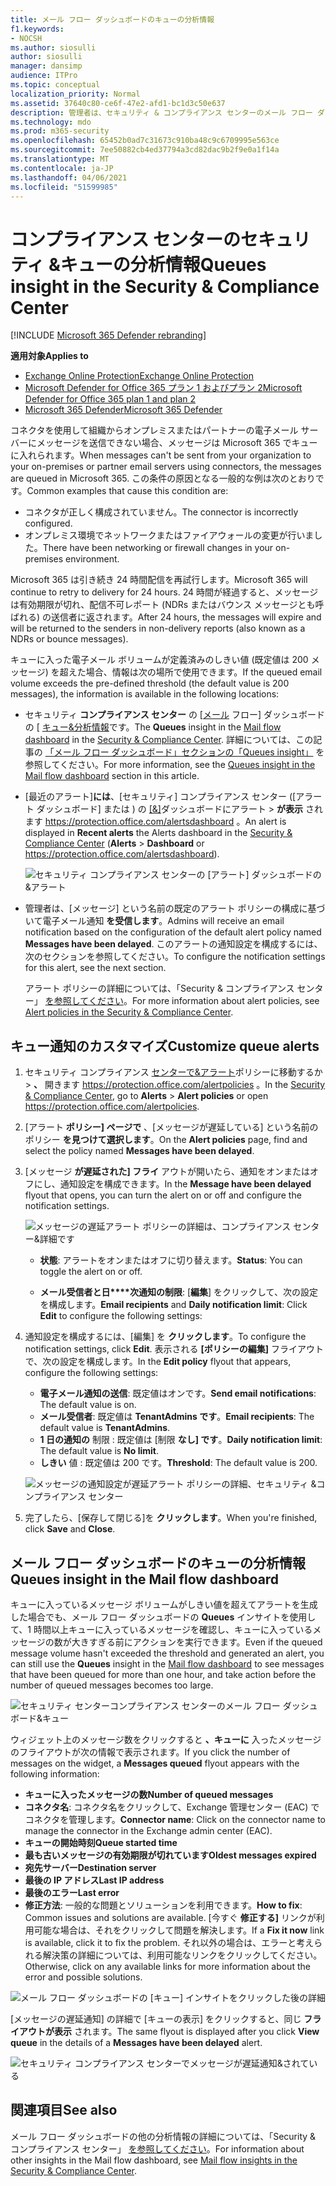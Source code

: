 ```yaml
---
title: メール フロー ダッシュボードのキューの分析情報
f1.keywords:
- NOCSH
ms.author: siosulli
author: siosulli
manager: dansimp
audience: ITPro
ms.topic: conceptual
localization_priority: Normal
ms.assetid: 37640c80-ce6f-47e2-afd1-bc1d3c50e637
description: 管理者は、セキュリティ & コンプライアンス センターのメール フロー ダッシュボードでキュー ウィジェットを使用して、送信コネクタを超えるオンプレミスまたはパートナー組織への失敗したメール フローを監視する方法について説明します。
ms.technology: mdo
ms.prod: m365-security
ms.openlocfilehash: 65452b0ad7c31673c910ba48c9c6709995e563ce
ms.sourcegitcommit: 7ee50882cb4ed37794a3cd82dac9b2f9e0a1f14a
ms.translationtype: MT
ms.contentlocale: ja-JP
ms.lasthandoff: 04/06/2021
ms.locfileid: "51599985"
---
```

# <a name="queues-insight-in-the-security--compliance-center"></a><span data-ttu-id="f3b13-103">コンプライアンス センターのセキュリティ &キューの分析情報</span><span class="sxs-lookup"><span data-stu-id="f3b13-103">Queues insight in the Security & Compliance Center</span></span>

[!INCLUDE [Microsoft 365 Defender rebranding](../includes/microsoft-defender-for-office.md)]

<span data-ttu-id="f3b13-104">**適用対象**</span><span class="sxs-lookup"><span data-stu-id="f3b13-104">**Applies to**</span></span>
- [<span data-ttu-id="f3b13-105">Exchange Online Protection</span><span class="sxs-lookup"><span data-stu-id="f3b13-105">Exchange Online Protection</span></span>](exchange-online-protection-overview.md)
- [<span data-ttu-id="f3b13-106">Microsoft Defender for Office 365 プラン 1 およびプラン 2</span><span class="sxs-lookup"><span data-stu-id="f3b13-106">Microsoft Defender for Office 365 plan 1 and plan 2</span></span>](defender-for-office-365.md)
- [<span data-ttu-id="f3b13-107">Microsoft 365 Defender</span><span class="sxs-lookup"><span data-stu-id="f3b13-107">Microsoft 365 Defender</span></span>](../defender/microsoft-365-defender.md)

<span data-ttu-id="f3b13-108">コネクタを使用して組織からオンプレミスまたはパートナーの電子メール サーバーにメッセージを送信できない場合、メッセージは Microsoft 365 でキューに入れられます。</span><span class="sxs-lookup"><span data-stu-id="f3b13-108">When messages can't be sent from your organization to your on-premises or partner email servers using connectors, the messages are queued in Microsoft 365.</span></span> <span data-ttu-id="f3b13-109">この条件の原因となる一般的な例は次のとおりです。</span><span class="sxs-lookup"><span data-stu-id="f3b13-109">Common examples that cause this condition are:</span></span>

- <span data-ttu-id="f3b13-110">コネクタが正しく構成されていません。</span><span class="sxs-lookup"><span data-stu-id="f3b13-110">The connector is incorrectly configured.</span></span>
- <span data-ttu-id="f3b13-111">オンプレミス環境でネットワークまたはファイアウォールの変更が行いました。</span><span class="sxs-lookup"><span data-stu-id="f3b13-111">There have been networking or firewall changes in your on-premises environment.</span></span>

<span data-ttu-id="f3b13-112">Microsoft 365 は引き続き 24 時間配信を再試行します。</span><span class="sxs-lookup"><span data-stu-id="f3b13-112">Microsoft 365 will continue to retry to delivery for 24 hours.</span></span> <span data-ttu-id="f3b13-113">24 時間が経過すると、メッセージは有効期限が切れ、配信不可レポート (NDRs またはバウンス メッセージとも呼ばれる) の送信者に返されます。</span><span class="sxs-lookup"><span data-stu-id="f3b13-113">After 24 hours, the messages will expire and will be returned to the senders in non-delivery reports (also known as a NDRs or bounce messages).</span></span>

<span data-ttu-id="f3b13-114">キューに入った電子メール ボリュームが定義済みのしきい値 (既定値は 200 メッセージ) を超えた場合、情報は次の場所で使用できます。</span><span class="sxs-lookup"><span data-stu-id="f3b13-114">If the queued email volume exceeds the pre-defined threshold (the default value is 200 messages), the information is available in the following locations:</span></span>

- <span data-ttu-id="f3b13-115">セキュリティ **コンプライアンス センター** の [[メール](mail-flow-insights-v2.md) フロー] ダッシュボードの [ [キュー&分析情報](https://protection.office.com)です。</span><span class="sxs-lookup"><span data-stu-id="f3b13-115">The **Queues** insight in the [Mail flow dashboard](mail-flow-insights-v2.md) in the [Security & Compliance Center](https://protection.office.com).</span></span> <span data-ttu-id="f3b13-116">詳細については、この記事の [「メール フロー ダッシュボード」セクションの「Queues insight」](#queues-insight-in-the-mail-flow-dashboard) を参照してください。</span><span class="sxs-lookup"><span data-stu-id="f3b13-116">For more information, see the [Queues insight in the Mail flow dashboard](#queues-insight-in-the-mail-flow-dashboard) section in this article.</span></span>

- <span data-ttu-id="f3b13-117">[最近のアラート]**には**、[セキュリティ] コンプライアンス センター ([アラート ダッシュボード] または ) の [[&]](https://protection.office.com)ダッシュボードにアラート \> **が表示** されます <https://protection.office.com/alertsdashboard> 。</span><span class="sxs-lookup"><span data-stu-id="f3b13-117">An alert is displayed in **Recent alerts** the Alerts dashboard in the [Security & Compliance Center](https://protection.office.com) (**Alerts** \> **Dashboard** or <https://protection.office.com/alertsdashboard>).</span></span>

  ![セキュリティ コンプライアンス センターの [アラート] ダッシュボードの&アラート](../../media/mfi-queued-messages-alert.png)

- <span data-ttu-id="f3b13-119">管理者は、[メッセージ] という名前の既定のアラート ポリシーの構成に基づいて電子メール通知 **を受信します**。</span><span class="sxs-lookup"><span data-stu-id="f3b13-119">Admins will receive an email notification based on the configuration of the default alert policy named **Messages have been delayed**.</span></span> <span data-ttu-id="f3b13-120">このアラートの通知設定を構成するには、次のセクションを参照してください。</span><span class="sxs-lookup"><span data-stu-id="f3b13-120">To configure the notification settings for this alert, see the next section.</span></span>

  <span data-ttu-id="f3b13-121">アラート ポリシーの詳細については、「Security & コンプライアンス センター」 [を参照してください](../../compliance/alert-policies.md)。</span><span class="sxs-lookup"><span data-stu-id="f3b13-121">For more information about alert policies, see [Alert policies in the Security & Compliance Center](../../compliance/alert-policies.md).</span></span>

## <a name="customize-queue-alerts"></a><span data-ttu-id="f3b13-122">キュー通知のカスタマイズ</span><span class="sxs-lookup"><span data-stu-id="f3b13-122">Customize queue alerts</span></span>

1. <span data-ttu-id="f3b13-123">セキュリティ コンプライアンス [センターで&アラート](https://protection.office.com)ポリシーに移動するか \> **、** 開きます <https://protection.office.com/alertpolicies> 。</span><span class="sxs-lookup"><span data-stu-id="f3b13-123">In the [Security & Compliance Center](https://protection.office.com), go to **Alerts** \> **Alert policies** or open <https://protection.office.com/alertpolicies>.</span></span>

2. <span data-ttu-id="f3b13-124">[アラート **ポリシー] ページで** 、[メッセージが遅延している] という名前のポリシー **を見つけて選択します**。</span><span class="sxs-lookup"><span data-stu-id="f3b13-124">On the **Alert policies** page, find and select the policy named **Messages have been delayed**.</span></span>

3. <span data-ttu-id="f3b13-125">[メッセージ **が遅延された] フライ** アウトが開いたら、通知をオンまたはオフにし、通知設定を構成できます。</span><span class="sxs-lookup"><span data-stu-id="f3b13-125">In the **Message have been delayed** flyout that opens, you can turn the alert on or off and configure the notification settings.</span></span>

   ![メッセージの遅延アラート ポリシーの詳細は、コンプライアンス センター&詳細です](../../media/mfi-queued-messages-alert-policy.png)

   - <span data-ttu-id="f3b13-127">**状態**: アラートをオンまたはオフに切り替えます。</span><span class="sxs-lookup"><span data-stu-id="f3b13-127">**Status**: You can toggle the alert on or off.</span></span>

   - <span data-ttu-id="f3b13-128">**メール受信者と日\*\*\*\*次通知の制限**: [**編集**] をクリックして、次の設定を構成します。</span><span class="sxs-lookup"><span data-stu-id="f3b13-128">**Email recipients** and **Daily notification limit**: Click **Edit** to configure the following settings:</span></span>

4. <span data-ttu-id="f3b13-129">通知設定を構成するには、[編集] を **クリックします**。</span><span class="sxs-lookup"><span data-stu-id="f3b13-129">To configure the notification settings, click **Edit**.</span></span> <span data-ttu-id="f3b13-130">表示される **[ポリシーの編集]** フライアウトで、次の設定を構成します。</span><span class="sxs-lookup"><span data-stu-id="f3b13-130">In the **Edit policy** flyout that appears, configure the following settings:</span></span>

   - <span data-ttu-id="f3b13-131">**電子メール通知の送信**: 既定値はオンです。</span><span class="sxs-lookup"><span data-stu-id="f3b13-131">**Send email notifications**: The default value is on.</span></span>
   - <span data-ttu-id="f3b13-132">**メール受信者**: 既定値は **TenantAdmins です**。</span><span class="sxs-lookup"><span data-stu-id="f3b13-132">**Email recipients**: The default value is **TenantAdmins**.</span></span>
   - <span data-ttu-id="f3b13-133">**1 日の通知の** 制限 : 既定値は [制限 **なし] です**。</span><span class="sxs-lookup"><span data-stu-id="f3b13-133">**Daily notification limit**: The default value is **No limit**.</span></span>
   - <span data-ttu-id="f3b13-134">**しきい** 値 : 既定値は 200 です。</span><span class="sxs-lookup"><span data-stu-id="f3b13-134">**Threshold**: The default value is 200.</span></span>

   ![メッセージの通知設定が遅延アラート ポリシーの詳細、セキュリティ &コンプライアンス センター](../../media/mfi-queued-messages-alert-policy-notification-settings.png)

5. <span data-ttu-id="f3b13-136">完了したら、[保存して閉じる]を **クリックします**。</span><span class="sxs-lookup"><span data-stu-id="f3b13-136">When you're finished, click **Save** and **Close**.</span></span>

## <a name="queues-insight-in-the-mail-flow-dashboard"></a><span data-ttu-id="f3b13-137">メール フロー ダッシュボードのキューの分析情報</span><span class="sxs-lookup"><span data-stu-id="f3b13-137">Queues insight in the Mail flow dashboard</span></span>

<span data-ttu-id="f3b13-138">キューに入っているメッセージ ボリュームがしきい値を超えてアラートを生成した場合でも、メール フロー ダッシュボードの **Queues** [](mail-flow-insights-v2.md)インサイトを使用して、1 時間以上キューに入っているメッセージを確認し、キューに入っているメッセージの数が大きすぎる前にアクションを実行できます。</span><span class="sxs-lookup"><span data-stu-id="f3b13-138">Even if the queued message volume hasn't exceeded the threshold and generated an alert, you can still use the **Queues** insight in the [Mail flow dashboard](mail-flow-insights-v2.md) to see messages that have been queued for more than one hour, and take action before the number of queued messages becomes too large.</span></span>

![セキュリティ センターコンプライアンス センターのメール フロー ダッシュボード&キュー](../../media/mfi-queues-widget.png)

<span data-ttu-id="f3b13-140">ウィジェット上のメッセージ数をクリックすると **、キューに** 入ったメッセージ のフライアウトが次の情報で表示されます。</span><span class="sxs-lookup"><span data-stu-id="f3b13-140">If you click the number of messages on the widget, a **Messages queued** flyout appears with the following information:</span></span>

- <span data-ttu-id="f3b13-141">**キューに入ったメッセージの数**</span><span class="sxs-lookup"><span data-stu-id="f3b13-141">**Number of queued messages**</span></span>
- <span data-ttu-id="f3b13-142">**コネクタ名**: コネクタ名をクリックして、Exchange 管理センター (EAC) でコネクタを管理します。</span><span class="sxs-lookup"><span data-stu-id="f3b13-142">**Connector name**: Click on the connector name to manage the connector in the Exchange admin center (EAC).</span></span>
- <span data-ttu-id="f3b13-143">**キューの開始時刻**</span><span class="sxs-lookup"><span data-stu-id="f3b13-143">**Queue started time**</span></span>
- <span data-ttu-id="f3b13-144">**最も古いメッセージの有効期限が切れています**</span><span class="sxs-lookup"><span data-stu-id="f3b13-144">**Oldest messages expired**</span></span>
- <span data-ttu-id="f3b13-145">**宛先サーバー**</span><span class="sxs-lookup"><span data-stu-id="f3b13-145">**Destination server**</span></span>
- <span data-ttu-id="f3b13-146">**最後の IP アドレス**</span><span class="sxs-lookup"><span data-stu-id="f3b13-146">**Last IP address**</span></span>
- <span data-ttu-id="f3b13-147">**最後のエラー**</span><span class="sxs-lookup"><span data-stu-id="f3b13-147">**Last error**</span></span>
- <span data-ttu-id="f3b13-148">**修正方法**: 一般的な問題とソリューションを利用できます。</span><span class="sxs-lookup"><span data-stu-id="f3b13-148">**How to fix**: Common issues and solutions are available.</span></span> <span data-ttu-id="f3b13-149">[今すぐ **修正する]** リンクが利用可能な場合は、それをクリックして問題を解決します。</span><span class="sxs-lookup"><span data-stu-id="f3b13-149">If a **Fix it now** link is available, click it to fix the problem.</span></span> <span data-ttu-id="f3b13-150">それ以外の場合は、エラーと考えられる解決策の詳細については、利用可能なリンクをクリックしてください。</span><span class="sxs-lookup"><span data-stu-id="f3b13-150">Otherwise, click on any available links for more information about the error and possible solutions.</span></span>

![メール フロー ダッシュボードの [キュー] インサイトをクリックした後の詳細](../../media/mfi-queues-details.png)

<span data-ttu-id="f3b13-152">[メッセージの遅延通知] の詳細で [キューの表示] をクリックすると、同じ **フライアウトが表示** されます。</span><span class="sxs-lookup"><span data-stu-id="f3b13-152">The same flyout is displayed after you click **View queue** in the details of a **Messages have been delayed** alert.</span></span>

![セキュリティ コンプライアンス センターでメッセージが遅延通知&されている](../../media/mfi-queued-messages-alert-details.png)

## <a name="see-also"></a><span data-ttu-id="f3b13-154">関連項目</span><span class="sxs-lookup"><span data-stu-id="f3b13-154">See also</span></span>

<span data-ttu-id="f3b13-155">メール フロー ダッシュボードの他の分析情報の詳細については、「Security & コンプライアンス センター」 [を参照してください](mail-flow-insights-v2.md)。</span><span class="sxs-lookup"><span data-stu-id="f3b13-155">For information about other insights in the Mail flow dashboard, see [Mail flow insights in the Security & Compliance Center](mail-flow-insights-v2.md).</span></span>
